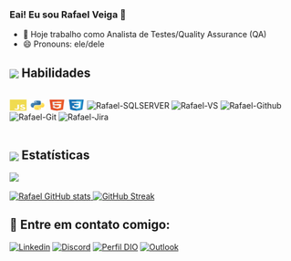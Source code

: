 ### Eai! Eu sou Rafael Veiga 👋

- 🔭 Hoje trabalho como Analista de Testes/Quality Assurance (QA)
- 😄 Pronouns: ele/dele

## <img src="https://github.githubassets.com/images/modules/logos_page/GitHub-Mark.png" width="30" style="vertical-align: middle;"> Habilidades

<div style="display: inline_block"><br>
  <img align="center" alt="Rafael-JS" height="20" width="30" src="https://raw.githubusercontent.com/devicons/devicon/master/icons/javascript/javascript-plain.svg">
  <img align="center" alt="Rafael-Python" height="20" width="30" src="https://raw.githubusercontent.com/devicons/devicon/master/icons/python/python-original.svg">
  <img align="center" alt="Rafael-HTML" height="20" width="30" src="https://raw.githubusercontent.com/devicons/devicon/master/icons/html5/html5-original.svg">
  <img align="center" alt="Rafael-CSS" height="20" width="30" src="https://raw.githubusercontent.com/devicons/devicon/master/icons/css3/css3-original.svg">
  <img align="center" alt="Rafael-SQLSERVER" height="20" width="100" src="https://img.shields.io/badge/SQLServer-%23DB2A20.svg?style=flat-square&labelColor=%23414141&logo=microsoftsqlserver&logoColor=white">
  <img align="center" alt="Rafael-VS" height="20" width="100" src="https://img.shields.io/badge/Visual%20Studio%20Code-%232D9EEA?style=flat-square&labelColor=%23414141&logo=visual-studio-code&logoColor=white">
  <img align="center" alt="Rafael-Github" height="20" width="60" src="https://img.shields.io/badge/GitHub-000?style=for-the-badge&logo=github&logoColor=30A3DC">
  <img align="center" alt="Rafael-Git" height="20" width="60" src="https://img.shields.io/badge/Git-000?style=for-the-badge&logo=git&logoColor=E94D5F">
  <img align="center" alt="Rafael-Jira" height="20" width="60" src="https://img.shields.io/badge/Jira-0052CC?style=for-the-badge&logo=Jira&logoColor=white">
</div>
<br>

## <img src="https://github.githubassets.com/images/modules/logos_page/GitHub-Mark.png" width="30" style="vertical-align: middle;"> Estatísticas

<div>
  <a href="https://github.com/rveiga99">
  <img height="220em" src="https://github-readme-stats.vercel.app/api/top-langs/?username=rveiga99&layout=compact&langs_count=7&theme=dark"/>
</div>

![Rafael GitHub stats](https://github-readme-stats.vercel.app/api?username=rveiga99&show_icons=true&theme=dark)
[![GitHub Streak](https://streak-stats.demolab.com/?user=rveiga99&theme=dark)](https://github.com/rveiga99)

## 📲 Entre em contato comigo:

[![Linkedin](https://img.shields.io/badge/LinkedIn-0077B5?style=for-the-badge&logo=linkedin&logoColor=white)](https://www.linkedin.com/in/rafael-paiva-veiga)
[![Discord](https://img.shields.io/badge/Discord-7289DA?style=for-the-badge&logo=discord&logoColor=white)](https://discord.com/channels/@R.Veiga)
[![Perfil DIO](https://img.shields.io/badge/-Meu%20Perfil%20na%20DIO-30A3DC?style=for-the-badge)](https://www.dio.me/users/veigapaiva)
[![Outlook](https://img.shields.io/badge/veigapaiva@hotmail.com-%230078D4.svg?style=flat-square&logo=microsoftoutlook&logoColor=black&link=mailto:veigapaiva@hotmail.com)](mailto:veigapaiva@hotmail.com)
